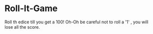 # Roll-It-Game
Roll th edice till you get a 100! Oh-Oh be careful not to roll a '1' , you will lose all the score.
